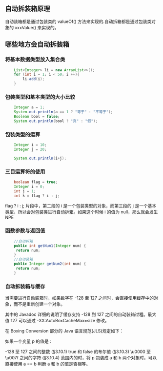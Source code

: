 ## 自动拆装箱原理

自动装箱都是通过包装类的 valueOf() 方法来实现的.自动拆箱都是通过包装类对象的 xxxValue() 来实现的。

## 哪些地方会自动拆装箱
### 将基本数据类型放入集合类
```java
    List<Integer> li = new ArrayList<>();
    for (int i = 1; i < 50; i ++){
        li.add(i);
    }
```
### 包装类型和基本类型的大小比较

```java
    Integer a = 1;
    System.out.println(a == 1 ? "等于" : "不等于");
    Boolean bool = false;
    System.out.println(bool ? "真" : "假");
```

### 包装类型的运算

```java
    Integer i = 10;
    Integer j = 20;

    System.out.println(i+j);
```

### 三目运算符的使用
```java
    boolean flag = true;
    Integer i = 0;
    int j = 1;
    int k = flag ? i : j;
```
flag ? i : j; 片段中，第二段的 i 是一个包装类型的对象，而第三段的 j 是一个基本类型，所以会对包装类进行自动拆箱。如果这个时候 i 的值为 null，那么就会发生 NPE

### 函数参数与返回值
```java
    //自动拆箱
    public int getNum1(Integer num) {
     return num;
    }
    //自动装箱
    public Integer getNum2(int num) {
     return num;
    }

```

### 自动拆装箱与缓存

当需要进行自动装箱时，如果数字在 -128 至 127 之间时，会直接使用缓存中的对象，而不是重新创建一个对象。

其中的 Javadoc 详细的说明了缓存支持 -128 到 127 之间的自动装箱过程。最大值 127 可以通过 -XX:AutoBoxCacheMax=size 修改。

在 Boxing Conversion 部分的 Java 语言规范(JLS)规定如下：

如果一个变量 p 的值是：

-128 至 127 之间的整数 (§3.10.1)
true 和 false 的布尔值 (§3.10.3)
\u0000 至 \u007f 之间的字符 (§3.10.4)
范围内的时，将 p 包装成 a 和 b 两个对象时，可以直接使用 a == b 判断 a 和 b 的值是否相等。

